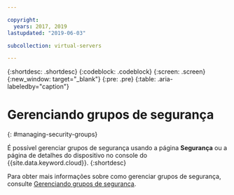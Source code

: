 ```yaml
---

copyright:
  years: 2017, 2019
lastupdated: "2019-06-03"

subcollection: virtual-servers

---
```


{:shortdesc: .shortdesc}
{:codeblock: .codeblock}
{:screen: .screen}
{:new_window: target="_blank"}
{:pre: .pre}
{:table: .aria-labeledby="caption"}


# Gerenciando grupos de segurança
{: #managing-security-groups}

É possível gerenciar grupos de segurança usando a página **Segurança** ou a página de detalhes do dispositivo no console do {{site.data.keyword.cloud}}.
{:shortdesc}

Para obter mais informações sobre como gerenciar grupos de segurança, consulte [Gerenciando grupos de segurança](/docs/infrastructure/security-groups?topic=security-groups-managing-sg#managing-sg).
